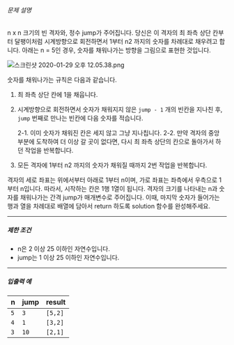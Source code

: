 

###### 문제 설명

n x n 크기의 빈 격자와, 정수 jump가 주어집니다. 당신은 이 격자의 최 좌측 상단 칸부터 달팽이처럼 시계방향으로 회전하면서 1부터 n2 까지의 숫자를 차례대로 채우려고 합니다.
아래는 n = 5인 경우, 숫자를 채워나가는 방향을 그림으로 표현한 것입니다.

![스크린샷 2020-01-29 오후 12.05.38.png](https://grepp-programmers.s3.ap-northeast-2.amazonaws.com/files/ybm/68706aea-feb0-4cc9-944b-b496fd2de59e/%E1%84%89%E1%85%B3%E1%84%8F%E1%85%B3%E1%84%85%E1%85%B5%E1%86%AB%E1%84%89%E1%85%A3%E1%86%BA%202020-01-29%20%E1%84%8B%E1%85%A9%E1%84%92%E1%85%AE%2012.05.38.png)

숫자를 채워나가는 규칙은 다음과 같습니다.

1. 최 좌측 상단 칸에 1을 채웁니다.

2. 시계방향으로 회전하면서 숫자가 채워지지 않은 `jump - 1` 개의 빈칸을 지나친 후, `jump` 번째로 만나는 빈칸에 다음 숫자를 적습니다.

   2-1. 이미 숫자가 채워진 칸은 세지 않고 그냥 지나칩니다.
   2-2. 만약 격자의 중앙 부분에 도착하여 더 이상 갈 곳이 없다면, 다시 최 좌측 상단의 칸으로 돌아가서 하던 작업을 반복합니다.

3. 모든 격자에 1부터 n2 까지의 숫자가 채워질 때까지 2번 작업을 반복합니다.

격자의 세로 좌표는 위에서부터 아래로 1부터 n이며, 가로 좌표는 좌측에서 우측으로 1부터 n입니다. 따라서, 시작하는 칸은 1행 1열이 됩니다. 격자의 크기를 나타내는 n과 숫자를 채워나가는 간격 jump가 매개변수로 주어집니다. 이때, 마지막 숫자가 들어가는 행과 열을 차례대로 배열에 담아서 return 하도록 solution 함수를 완성해주세요.

------

##### 제한 조건

- n은 2 이상 25 이하인 자연수입니다.
- jump는 1 이상 25 이하인 자연수입니다.

------

##### 입출력 예

| n    | jump | result  |
| ---- | ---- | ------- |
| `5`  | `3`  | `[5,2]` |
| `4`  | `1`  | `[3,2]` |
| `3`  | `10` | `[2,1]` |

